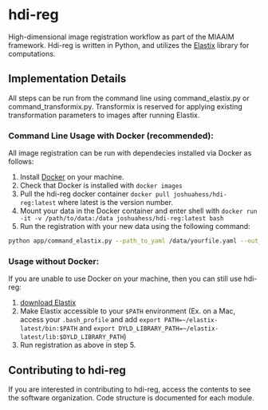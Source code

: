 # hdi-reg
High-dimensional image registration workflow as part of the MIAAIM framework. Hdi-reg is written in Python, and utilizes the [Elastix](https://elastix.lumc.nl) library for computations.

## Implementation Details
All steps can be run from the command line using command_elastix.py or command_transformix.py. Transformix is reserved for applying existing transformation parameters to images after running Elastix. 

### Command Line Usage with Docker (recommended):
All image registration can be run with dependecies installed via Docker as follows:
1. Install [Docker](https://www.docker.com) on your machine.
2. Check that Docker is installed with `docker images`
3. Pull the hdi-reg docker container `docker pull joshuahess/hdi-reg:latest` where latest is the version number.
4. Mount your data in the Docker container and enter shell with `docker run -it -v /path/to/data:/data joshuahess/hdi-reg:latest bash`
5. Run the registration with your new data using the following command:
```bash
python app/command_elastix.py --path_to_yaml /data/yourfile.yaml --out_dir /data
```

### Usage without Docker:
If you are unable to use Docker on your machine, then you can still use hdi-reg:
1. [download Elastix](https://github.com/SuperElastix/elastix/releases/tag/5.0.1) 
2. Make Elastix accessible to your `$PATH` environment (Ex. on a Mac, access your `.bash_profile` and add `export PATH=~/elastix-latest/bin:$PATH` and `export DYLD_LIBRARY_PATH=~/elastix-latest/lib:$DYLD_LIBRARY_PATH`)
3. Run registration as above in step 5.

## Contributing to hdi-reg
If you are interested in contributing to hdi-reg, access the contents to see the software organization. Code structure is documented for each module.
